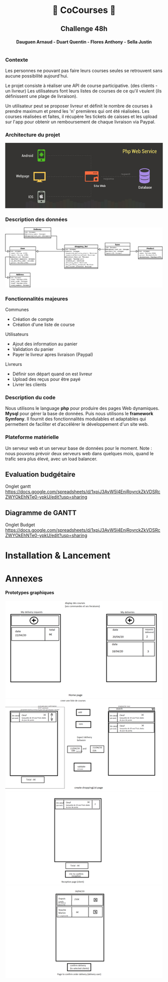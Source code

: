 # <p align="center"> 🛒 **CoCourses** 🛒

## <p align="center">**Challenge 48h** 
#### <p align="center"> **Dauguen Arnaud - Duart Quentin - Flores Anthony - Sella Justin**

#

### **Contexte**

Les personnes ne pouvant pas faire leurs courses seules se retrouvent sans aucune possibilité aujourd'hui.

Le projet consiste à réaliser une API de course participative. (des clients - un livreur)
Les utilisateurs font leurs listes de courses de ce qu'il veulent (ils définissent une plage de livraison).

Un utilisateur peut se proposer livreur et définit le nombre de courses à prendre maximum et prend les 'n' premières qui ont été réalisées.
Les courses réalisées et faites, il récupère 1es tickets de caisses et les upload sur l'app pour obtenir un remboursement de chaque livraison via Paypal.

### **Architecture du projet**

![Architecture](/readme_folder/images/archi.png "Architecture")

### **Description des données**

![BDD](/readme_folder/images/bdd.png "BDD")

### **Fonctionnalités majeures**

Communes

- Création de compte
- Création d'une liste de course

Utilisateurs

- Ajout des information au panier
- Validation du panier
- Payer le livreur apres livraison (Paypal)

Livreurs

- Définir son départ quand on est livreur
- Upload des reçus pour être payé
- Livrer les clients

### **Description du code**

Nous utilisons le language **php** pour produire des pages Web dynamiques. **Mysql** pour gérer la  base de données. Puis nous utilisons le **framework Symfony**. Il fournit des fonctionnalités modulables et adaptables qui permettent de faciliter et d’accélérer le développement d'un site web.

### **Plateforme matérielle**

Un serveur web et un serveur base de données pour le moment. Note : nous pouvons prévoir deux serveurs web dans quelques mois, quand le trafic sera plus élevé, avec un load balancer.


## **Evaluation budgétaire**

Onglet gantt
https://docs.google.com/spreadsheets/d/1xpiJ3AvW5l4EnjRoyrckZkVDSRcZWYOkEhNTe0-ypkU/edit?usp=sharing



## **Diagramme de GANTT**

Onglet Budget
https://docs.google.com/spreadsheets/d/1xpiJ3AvW5l4EnjRoyrckZkVDSRcZWYOkEhNTe0-ypkU/edit?usp=sharing


# **Installation & Lancement**



# Annexes 
#### Prototypes graphiques

![Prototype](/readme_folder/images/unknown.png "Prototype")
![Prototype](/readme_folder/images/unknown1.png "Prototype")
![Prototype](/readme_folder/images/unknown2.png "Prototype")
![Prototype](/readme_folder/images/unknown3.png "Prototype")
